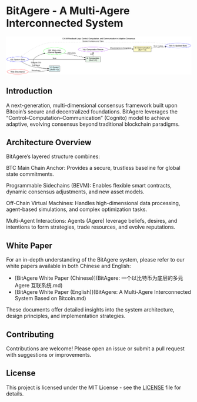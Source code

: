 # BitAgere - A Multi-Agere Interconnected System

![Feedback-loop](images/feedback-loop.png)

## Introduction

A next-generation, multi-dimensional consensus framework built upon Bitcoin’s secure and decentralized foundations. BitAgere leverages the “Control–Computation–Communication” (Cognito) model to achieve adaptive, evolving consensus beyond traditional blockchain paradigms.

## Architecture Overview
BitAgere’s layered structure combines:

BTC Main Chain Anchor:
Provides a secure, trustless baseline for global state commitments.

Programmable Sidechains (BEVM):
Enables flexible smart contracts, dynamic consensus adjustments, and new asset models.

Off-Chain Virtual Machines:
Handles high-dimensional data processing, agent-based simulations, and complex optimization tasks.

Multi-Agent Interactions:
Agents (Agere) leverage beliefs, desires, and intentions to form strategies, trade resources, and evolve reputations.

## White Paper

For an in-depth understanding of the BitAgere system, please refer to our white papers available in both Chinese and English:

- [BitAgere White Paper (Chinese)](BitAgere: 一个以比特币为底层的多元Agere 互联系统.md)
- [BitAgere White Paper (English)](BitAgere: A Multi-Agere Interconnected System Based on Bitcoin.md)

These documents offer detailed insights into the system architecture, design principles, and implementation strategies.

## Contributing

Contributions are welcome! Please open an issue or submit a pull request with suggestions or improvements.

## License

This project is licensed under the MIT License - see the [LICENSE](LICENSE) file for details.
